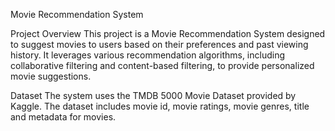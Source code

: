Movie Recommendation System

Project Overview
This project is a Movie Recommendation System designed to suggest movies to users based on their preferences and past viewing history. It leverages various recommendation algorithms, including collaborative filtering and content-based filtering, to provide personalized movie suggestions.

Dataset
The system uses the TMDB 5000 Movie Dataset provided by Kaggle. The dataset includes movie id, movie ratings, movie genres, title and metadata for movies.

